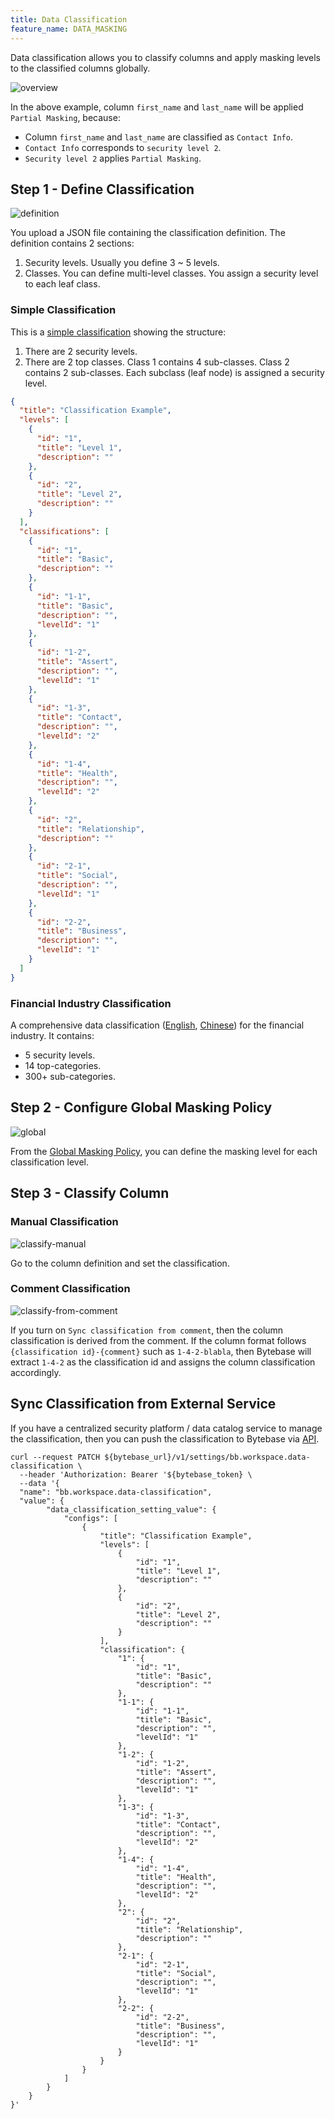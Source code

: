 ```yaml
---
title: Data Classification
feature_name: DATA_MASKING
---
```


Data classification allows you to classify columns and apply masking levels to the classified columns globally.

![overview](/content/docs/security/data-classification/classification-overview.webp)

In the above example, column `first_name` and `last_name` will be applied `Partial Masking`, because:

- Column `first_name` and `last_name` are classified as `Contact Info`.
- `Contact Info` corresponds to `security level 2`.
- `Security level 2` applies `Partial Masking`.

## Step 1 - Define Classification

![definition](/content/docs/security/data-classification/classification-definition.webp)

You upload a JSON file containing the classification definition. The definition contains 2 sections:

1. Security levels. Usually you define 3 ~ 5 levels.
2. Classes. You can define multi-level classes. You assign a security level to each leaf class.

### Simple Classification

This is a [simple classification](/content/docs/security/data-classification/classification-simple.json) showing the structure:

1. There are 2 security levels.
1. There are 2 top classes. Class 1 contains 4 sub-classes. Class 2 contains 2 sub-classes. Each subclass (leaf node) is assigned a security level.

```json
{
  "title": "Classification Example",
  "levels": [
    {
      "id": "1",
      "title": "Level 1",
      "description": ""
    },
    {
      "id": "2",
      "title": "Level 2",
      "description": ""
    }
  ],
  "classifications": [
    {
      "id": "1",
      "title": "Basic",
      "description": ""
    },
    {
      "id": "1-1",
      "title": "Basic",
      "description": "",
      "levelId": "1"
    },
    {
      "id": "1-2",
      "title": "Assert",
      "description": "",
      "levelId": "1"
    },
    {
      "id": "1-3",
      "title": "Contact",
      "description": "",
      "levelId": "2"
    },
    {
      "id": "1-4",
      "title": "Health",
      "description": "",
      "levelId": "2"
    },
    {
      "id": "2",
      "title": "Relationship",
      "description": ""
    },
    {
      "id": "2-1",
      "title": "Social",
      "description": "",
      "levelId": "1"
    },
    {
      "id": "2-2",
      "title": "Business",
      "description": "",
      "levelId": "1"
    }
  ]
}
```

### Financial Industry Classification

A comprehensive data classification ([English](/content/docs/security/data-classification/classification-financial-industry-en.json), [Chinese](/content/docs/security/data-classification/classification-financial-industry-zh.json)) for the financial industry. It contains:

- 5 security levels.
- 14 top-categories.
- 300+ sub-categories.

## Step 2 - Configure Global Masking Policy

![global](/content/docs/security/data-classification/classification-global.webp)

From the [Global Masking Policy](../global-masking-rule), you can define the masking level for each classification level.

## Step 3 - Classify Column

### Manual Classification

![classify-manual](/content/docs/security/data-classification/classify-manual.webp)

Go to the column definition and set the classification.

### Comment Classification

![classify-from-comment](/content/docs/security/data-classification/classify-from-comment.webp)

If you turn on `Sync classification from comment`, then the column classification is derived from the comment.
If the column format follows `{classification id}-{comment}` such as `1-4-2-blabla`, then Bytebase will extract
`1-4-2` as the classification id and assigns the column classification accordingly.

## Sync Classification from External Service

If you have a centralized security platform / data catalog service to manage the classification, then you can push
the classification to Bytebase via [API](https://api.bytebase.com/#tag/settingservice).

```shell
curl --request PATCH ${bytebase_url}/v1/settings/bb.workspace.data-classification \
  --header 'Authorization: Bearer '${bytebase_token} \
  --data '{
  "name": "bb.workspace.data-classification",
  "value": {
        "data_classification_setting_value": {
            "configs": [
                {
                    "title": "Classification Example",
                    "levels": [
                        {
                            "id": "1",
                            "title": "Level 1",
                            "description": ""
                        },
                        {
                            "id": "2",
                            "title": "Level 2",
                            "description": ""
                        }
                    ],
                    "classification": {
                        "1": {
                            "id": "1",
                            "title": "Basic",
                            "description": ""
                        },
                        "1-1": {
                            "id": "1-1",
                            "title": "Basic",
                            "description": "",
                            "levelId": "1"
                        },
                        "1-2": {
                            "id": "1-2",
                            "title": "Assert",
                            "description": "",
                            "levelId": "1"
                        },
                        "1-3": {
                            "id": "1-3",
                            "title": "Contact",
                            "description": "",
                            "levelId": "2"
                        },
                        "1-4": {
                            "id": "1-4",
                            "title": "Health",
                            "description": "",
                            "levelId": "2"
                        },
                        "2": {
                            "id": "2",
                            "title": "Relationship",
                            "description": ""
                        },
                        "2-1": {
                            "id": "2-1",
                            "title": "Social",
                            "description": "",
                            "levelId": "1"
                        },
                        "2-2": {
                            "id": "2-2",
                            "title": "Business",
                            "description": "",
                            "levelId": "1"
                        }
                    }
                }
            ]
        }
    }
}'
```
